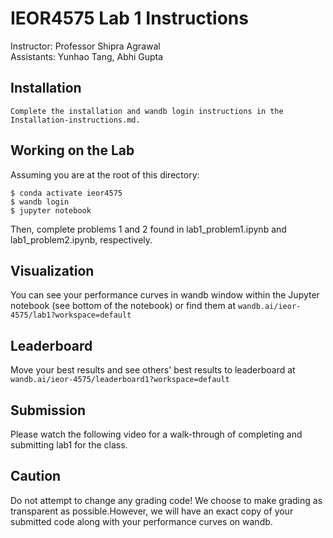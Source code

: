 # IEOR4575 Lab 1 Instructions
Instructor: Professor Shipra Agrawal\
Assistants: Yunhao Tang, Abhi Gupta

## Installation
```
Complete the installation and wandb login instructions in the Installation-instructions.md.
```

## Working on the Lab
Assuming you are at the root of this directory:
```
$ conda activate ieor4575
$ wandb login
$ jupyter notebook
```
Then, complete problems 1 and 2 found in lab1_problem1.ipynb and lab1_problem2.ipynb, respectively.

## Visualization
You can see your performance curves in wandb window within the Jupyter notebook (see bottom of the notebook) or find them at ```wandb.ai/ieor-4575/lab1?workspace=default```

## Leaderboard
Move your best results and see others' best results to leaderboard at ```wandb.ai/ieor-4575/leaderboard1?workspace=default```

## Submission
Please watch the following video for a walk-through of completing and submitting lab1 for the class.

## Caution
Do not attempt to change any grading code! We choose to make grading as transparent as possible.However, we will have an exact copy of your submitted code along with your performance curves on wandb.
